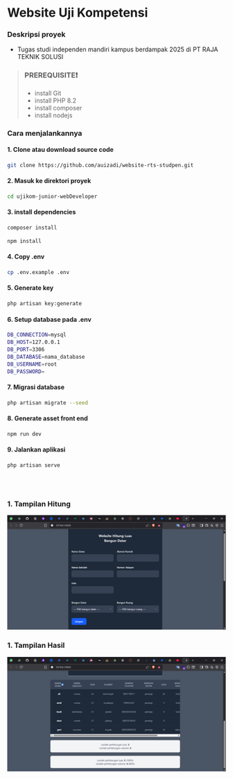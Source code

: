 # Website Uji Kompetensi

### Deskripsi proyek

-   Tugas studi independen mandiri kampus berdampak 2025 di PT RAJA TEKNIK SOLUSI
    <br>

> ### PREREQUISITE❗
>
> -   install Git
> -   install PHP 8.2
> -   install composer
> -   install nodejs
>     <br>

### Cara menjalankannya

#### 1. Clone atau download source code

```sh
git clone https://github.com/auizadi/website-rts-studpen.git
```

#### 2. Masuk ke direktori proyek

```sh
cd ujikom-junior-webDeveloper
```

#### 3. install dependencies

```sh
composer install
```

```sh
npm install
```

#### 4. Copy .env

```sh
cp .env.example .env
```

#### 5. Generate key

```sh
php artisan key:generate
```

#### 6. Setup database pada .env

```sh
DB_CONNECTION=mysql
DB_HOST=127.0.0.1
DB_PORT=3306
DB_DATABASE=nama_database
DB_USERNAME=root
DB_PASSWORD=
```

#### 7. Migrasi database

```sh
php artisan migrate --seed
```

#### 8. Generate asset front end

```sh
npm run dev
```

#### 9. Jalankan aplikasi

```sh
php artisan serve
```

<br>
<br>

### 1. Tampilan Hitung
![tampilan hitung](/assets/hitung.png "tampilan hitung")
<br>

### 1. Tampilan Hasil
![tampilan hasil](/assets/hasil.png "tampilan hasil")
<br>